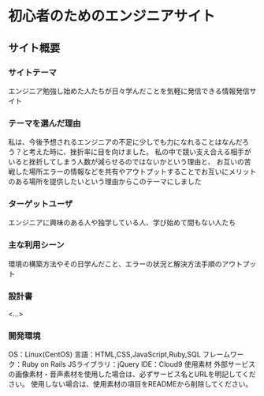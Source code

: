 # 初心者のためのエンジニアサイト

## サイト概要

### サイトテーマ
エンジニア勉強し始めた人たちが日々学んだことを気軽に発信できる情報発信サイト

### テーマを選んだ理由
私は、今後予想されるエンジニアの不足に少しでも力になれることはなんだろう？と考えた時に、挫折率に目を向けました。 私の中で競い支え合える相手がいると挫折してしまう人数が減らせるのではないかという理由と、 お互いの苦戦した場所エラーの情報などを共有やアウトプットすることでお互いにメリットのある場所を提供したいという理由からこのテーマにしました

### ターゲットユーザ
エンジニアに興味のある人や独学している人、学び始めて間もない人たち

### 主な利用シーン
環境の構築方法やその日学んだこと、エラーの状況と解決方法手順のアウトプット

### 設計書
<...>

### 開発環境
OS：Linux(CentOS)
言語：HTML,CSS,JavaScript,Ruby,SQL
フレームワーク：Ruby on Rails
JSライブラリ：jQuery
IDE：Cloud9
使用素材
外部サービスの画像素材・音声素材を使用した場合は、必ずサービス名とURLを明記してください。
使用しない場合は、使用素材の項目をREADMEから削除してください。